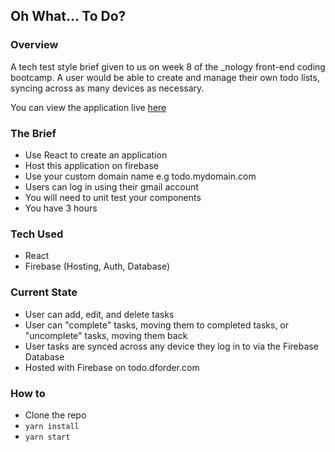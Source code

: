 ## Oh What... To Do?
### Overview
A tech test style brief given to us on week 8 of the _nology front-end coding bootcamp. A user would be able to create and manage their own todo lists, syncing across as many devices as necessary.

You can view the application live [here](http://todo.dforder.com)

### The Brief
- Use React to create an application
- Host this application on firebase
- Use your custom domain name e.g todo.mydomain.com
- Users can log in using their gmail account
- You will need to unit test your components
- You have 3 hours

### Tech Used
- React
- Firebase (Hosting, Auth, Database)

### Current State
- User can add, edit, and delete tasks
- User can "complete" tasks, moving them to completed tasks, or "uncomplete" tasks, moving them back
- User tasks are synced across any device they log in to via the Firebase Database
- Hosted with Firebase on todo.dforder.com

### How to
- Clone the repo
- ```yarn install```
- ```yarn start```
